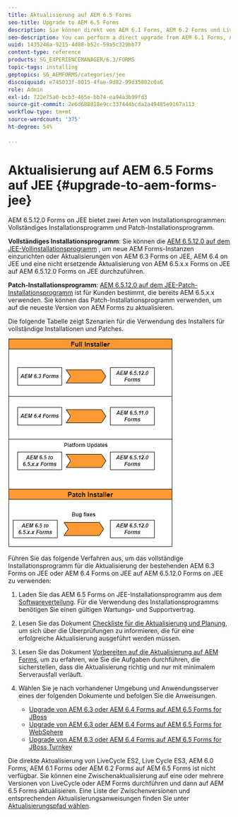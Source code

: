 ```yaml
---
title: Aktualisierung auf AEM 6.5 Forms
seo-title: Upgrade to AEM 6.5 Forms
description: Sie können direkt von AEM 6.1 Forms, AEM 6.2 Forms und LiveCycle ES4 SP1 auf AEM 6.3 Forms aktualisieren.
seo-description: You can perform a direct upgrade from AEM 6.1 Forms, AEM 6.2 Forms, and LiveCycle ES4 SP1 to AEM 6.3 Forms.
uuid: 1435246a-9215-4d88-b52c-59a5c329bb77
content-type: reference
products: SG_EXPERIENCEMANAGER/6.3/FORMS
topic-tags: installing
geptopics: SG_AEMFORMS/categories/jee
discoiquuid: e745033f-8015-4fae-9d82-99d35802c0a6
role: Admin
exl-id: 722e75a0-bcb3-465e-bb74-ea94a3b99fd3
source-git-commit: 2e6d688818e9cc337444bcda2a49485e9167a113
workflow-type: tm+mt
source-wordcount: '375'
ht-degree: 54%

---
```


# Aktualisierung auf AEM 6.5 Forms auf JEE {#upgrade-to-aem-forms-jee}

AEM 6.5.12.0 Forms on JEE bietet zwei Arten von Installationsprogrammen: Vollständiges Installationsprogramm und Patch-Installationsprogramm.

**Vollständiges Installationsprogramm**: Sie können die [AEM 6.5.12.0 auf dem JEE-Vollinstallationsprogramm](https://experienceleague.adobe.com/docs/experience-manager-release-information/aem-release-updates/forms-updates/aem-forms-releases.html?lang=de) , um neue AEM Forms-Instanzen einzurichten oder Aktualisierungen von AEM 6.3 Forms on JEE, AEM 6.4 on JEE und eine nicht ersetzende Aktualisierung von AEM 6.5.x.x Forms on JEE auf AEM 6.5.12.0 Forms on JEE durchzuführen.

**Patch-Installationsprogramm**: [AEM 6.5.12.0 auf dem JEE-Patch-Installationsprogramm](https://experienceleague.adobe.com/docs/experience-manager-release-information/aem-release-updates/forms-updates/aem-forms-releases.html) ist für Kunden bestimmt, die bereits AEM 6.5.x.x verwenden. Sie können das Patch-Installationsprogramm verwenden, um auf die neueste Version von AEM Forms zu aktualisieren.

Die folgende Tabelle zeigt Szenarien für die Verwendung des Installers für vollständige Installationen und Patches.

![](assets/full-and-patch-installer.png)

Führen Sie das folgende Verfahren aus, um das vollständige Installationsprogramm für die Aktualisierung der bestehenden AEM 6.3 Forms on JEE oder AEM 6.4 Forms on JEE auf AEM 6.5.12.0 Forms on JEE zu verwenden:

1. Laden Sie das AEM 6.5 Forms on JEE-Installationsprogramm aus dem [Softwareverteilung](https://experience.adobe.com/#/downloads/content/software-distribution/en/aem.html). Für die Verwendung des Installationsprogramms benötigen Sie einen gültigen Wartungs- und Supportvertrag.
1. Lesen Sie das Dokument [Checkliste für die Aktualisierung und Planung](https://www.adobe.com/go/learn_aemforms_upgrade_checklist_65_de), um sich über die Überprüfungen zu informieren, die für eine erfolgreiche Aktualisierung ausgeführt werden müssen.
1. Lesen Sie das Dokument [Vorbereiten auf die Aktualisierung auf AEM Forms](https://www.adobe.com/go/learn_aemforms_prepareupgrade_65_de), um zu erfahren, wie Sie die Aufgaben durchführen, die sicherstellen, dass die Aktualisierung richtig und nur mit minimalem Serverausfall verläuft.
1. Wählen Sie je nach vorhandener Umgebung und Anwendungsserver eines der folgenden Dokumente und befolgen Sie die Anweisungen.

   * [Upgrade von AEM 6.3 oder AEM 6.4 Forms auf AEM 6.5 Forms for JBoss ](http://www.adobe.com/go/learn_aemforms_upgradeJBoss_65_de)
   * [Upgrade von AEM 6.3 oder AEM 6.4 Forms auf AEM 6.5 Forms for WebSphere](http://www.adobe.com/go/learn_aemforms_upgradeWebSphere_65_de)
   * [Upgrade von AEM 6.3 oder AEM 6.4 Forms auf AEM 6.5 Forms for JBoss Turnkey](http://www.adobe.com/go/learn_aemforms_upgradeTurnkey_65_de)

Die direkte Aktualisierung von LiveCycle ES2, Live Cycle ES3, AEM 6.0 Forms, AEM 6.1 Forms oder AEM 6.2 Forms auf AEM 6.5 Forms ist nicht verfügbar. Sie können eine Zwischenaktualisierung auf eine oder mehrere Versionen von LiveCycle oder AEM Forms durchführen und dann auf AEM 6.5 Forms aktualisieren. Eine Liste der Zwischenversionen und entsprechenden Aktualisierungsanweisungen finden Sie unter [Aktualisierungspfad wählen](upgrade.md).
